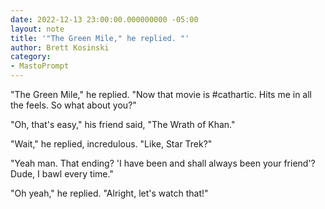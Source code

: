 ```yaml
---
date: 2022-12-13 23:00:00.000000000 -05:00
layout: note
title: '"The Green Mile," he replied. "'
author: Brett Kosinski
category:
- MastoPrompt
---
```

"The Green Mile," he replied. "Now that movie is #cathartic. Hits me in all the feels. So what about you?"

"Oh, that's easy," his friend said, "The Wrath of Khan."

"Wait," he replied, incredulous. "Like, Star Trek?" 

"Yeah man. That ending? 'I have been and shall always been your friend'? Dude, I bawl every time."

"Oh yeah," he replied. "Alright, let's watch that!"